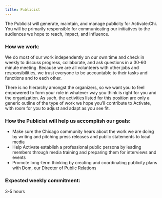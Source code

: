```yaml
---
title: Publicist
---
```

The Publicist will generate, maintain, and manage publicity for Activate:Chi. You will be primarily responsible for communicating our initiatives to the audiences we hope to reach, impact, and influence.

### How we work:
We do most of our work independently on our own time and check in weekly to discuss progress, collaborate, and ask questions in a 30-60 minute meeting. Because we are all volunteers with other jobs and responsibilities, we trust everyone to be accountable to their tasks and functions and to each other.

There is no hierarchy amongst the organizers, so we want you to feel empowered to form your role in whatever way you think is right for you and the organization. As such, the activities listed for this position are only a generic outline of the type of work we hope you'll contribute to Activate, with room for you to adjust and adapt as you see fit.


### How the Publicist will help us accomplish our goals:

* Make sure the Chicago community hears about the work we are doing by writing and pitching press releases and public statements to local media
* Help Activate establish a professional public persona by leading members through media training and preparing them for interviews and events
* Promote long-term thinking by creating and coordinating publicity plans with Dom, our Director of Public Relations


### Expected weekly commitment:

3-5 hours